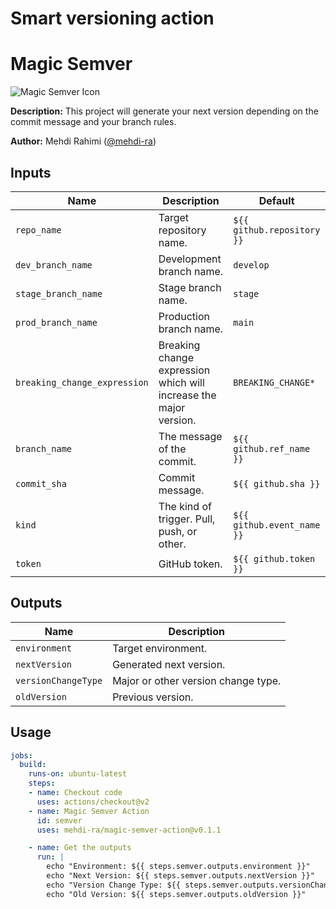# Smart versioning action


# Magic Semver

![Magic Semver Icon](https://example.com/icon.png)

**Description:** This project will generate your next version depending on the commit message and
your branch rules.

**Author:** Mehdi Rahimi ([@mehdi-ra](https://github.com/mehdi-ra))

## Inputs

| Name                     | Description                                              | Default              |
|--------------------------|----------------------------------------------------------|----------------------|
| `repo_name`              | Target repository name.                                  | `${{ github.repository }}` |
| `dev_branch_name`        | Development branch name.                                 | `develop`            |
| `stage_branch_name`      | Stage branch name.                                       | `stage`              |
| `prod_branch_name`       | Production branch name.                                  | `main`               |
| `breaking_change_expression` | Breaking change expression which will increase the major version. | `BREAKING_CHANGE*` |
| `branch_name`            | The message of the commit.                               | `${{ github.ref_name }}` |
| `commit_sha`             | Commit message.                                          | `${{ github.sha }}` |
| `kind`                   | The kind of trigger. Pull, push, or other.               | `${{ github.event_name }}` |
| `token`                  | GitHub token.                                            | `${{ github.token }}` |

## Outputs

| Name                    | Description                      |
|-------------------------|----------------------------------|
| `environment`           | Target environment.              |
| `nextVersion`           | Generated next version.          |
| `versionChangeType`     | Major or other version change type. |
| `oldVersion`            | Previous version.                |

## Usage

```yaml
jobs:
  build:
    runs-on: ubuntu-latest
    steps:
    - name: Checkout code
      uses: actions/checkout@v2
    - name: Magic Semver Action
      id: semver
      uses: mehdi-ra/magic-semver-action@v0.1.1

    - name: Get the outputs
      run: |
        echo "Environment: ${{ steps.semver.outputs.environment }}"
        echo "Next Version: ${{ steps.semver.outputs.nextVersion }}"
        echo "Version Change Type: ${{ steps.semver.outputs.versionChangeType }}"
        echo "Old Version: ${{ steps.semver.outputs.oldVersion }}"
```
